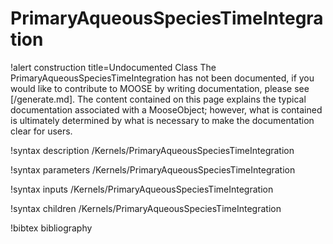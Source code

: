 <!-- MOOSE Documentation Stub: Remove this when content is added. -->

# PrimaryAqueousSpeciesTimeIntegration

!alert construction title=Undocumented Class
The PrimaryAqueousSpeciesTimeIntegration has not been documented, if you would like to contribute to MOOSE by
writing documentation, please see [/generate.md]. The content contained on this page explains
the typical documentation associated with a MooseObject; however, what is contained is ultimately
determined by what is necessary to make the documentation clear for users.

!syntax description /Kernels/PrimaryAqueousSpeciesTimeIntegration

!syntax parameters /Kernels/PrimaryAqueousSpeciesTimeIntegration

!syntax inputs /Kernels/PrimaryAqueousSpeciesTimeIntegration

!syntax children /Kernels/PrimaryAqueousSpeciesTimeIntegration

!bibtex bibliography
